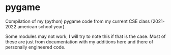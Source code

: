 # pygame
Compilation of my (python) pygame code from my current CSE class (2021-2022 american school year). 

Some modules may not work, I will try to note this if that is the case.
Most of these are just from documentation with my additions here and there of personally engineered code.

